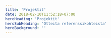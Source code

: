 ```yaml
---
title: 'Projektit'
date: 2018-02-10T11:52:18+07:00
heroHeading: 'Projektit'
heroSubHeading: 'Otteita referenssikohteista'
heroBackground: ''
---
```

